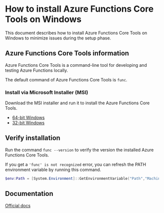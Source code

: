 # How to install Azure Functions Core Tools on Windows

This document describes how to install Azure Functions Core Tools on Windows to minimize issues during the setup phase.

## Azure Functions Core Tools information

Azure Functions Core Tools is a command-line tool for developing and testing Azure Functions locally.

The default command of Azure Functions Core Tools is `func`.

### Install via Microsoft Installer (MSI)

Download the MSI installer and run it to install the Azure Functions Core Tools.

- [64-bit Windows](https://go.microsoft.com/fwlink/?linkid=2174087)
- [32-bit Windows](https://go.microsoft.com/fwlink/?linkid=2174159)

## Verify installation

Run the command `func --version` to verify the version the installed Azure Functions Core Tools.

If you get a `'func' is not recognized` error, you can refresh the PATH environment variable by running this command.

```powershell
$env:Path = [System.Environment]::GetEnvironmentVariable("Path","Machine") + ";" + [System.Environment]::GetEnvironmentVariable("Path","User")
```

## Documentation

[Official docs](https://learn.microsoft.com/azure/azure-functions/functions-run-local)